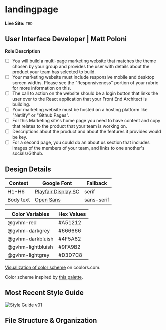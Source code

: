 # landingpage

**Live Site:** `TBD`

## User Interface Developer | Matt Poloni

**Role Description**

* [ ]  You will build a multi-page marketing website that matches the theme chosen by your group and provides the user with details about the product your team has selected to build.
* [ ]  Your marketing website must include responsive mobile and desktop screen widths. Please see the "Responsiveness" portion of your rubric for more information on this.
* [ ]  The call to action on the website should be a login button that links the user over to the React application that your Front End Architect is building.
* [ ]  Your marketing website must be hosted on a hosting platform like "Netlify" or "Github Pages".
* [ ]  For this Marketing site's home page you need to have content and copy that relates to the product that your team is working on.
* [ ]  Descriptions about the product and about the features it provides would be key.
* [ ]  For a second page, you could do an about us section that includes images of the members of your team, and links to one another's socials/Github.

## Design Details

Context          | Google Font          | Fallback
---              |---                   |---
H1-H6            | [Playfair Display SC](https://fonts.google.com/specimen/Playfair+Display+SC) | serif
Body text        | [Open Sans](https://fonts.google.com/specimen/Open+Sans) | sans-serif

Color Variables   | Hex Values |
---               |---         |
@gvhm-red         | #A51212    |
@gvhm-darkgrey    | #666666    |
@gvhm-darkbluish  | #4F5A62    |
@gvhm-lightbluish | #9FA9B2    |
@gvhm-lightgrey   | #D3D7C8    |

[Visualization of color scheme](https://coolors.co/a51212-666666-4f5a62-9fa9b2-d3d7c8) on coolors.com.

Color scheme inspired by [this palette](https://www.colourlovers.com/palette/453310/Sound_Of_A_Gun).

## Most Recent Style Guide

![Style Guide v01](../design-files/StyleGuide-v01.png)

## File Structure & Organization

